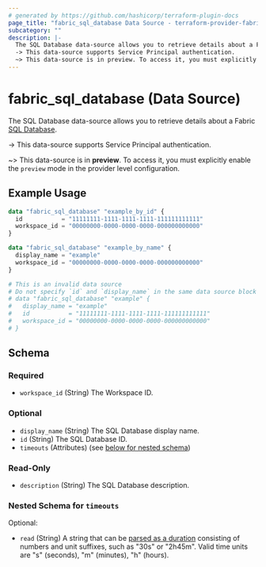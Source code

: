 ```yaml
---
# generated by https://github.com/hashicorp/terraform-plugin-docs
page_title: "fabric_sql_database Data Source - terraform-provider-fabric"
subcategory: ""
description: |-
  The SQL Database data-source allows you to retrieve details about a Fabric SQL Database https://learn.microsoft.com/fabric/database/sql/overview.
  -> This data-source supports Service Principal authentication.
  ~> This data-source is in preview. To access it, you must explicitly enable the preview mode in the provider level configuration.
---
```


# fabric_sql_database (Data Source)

The SQL Database data-source allows you to retrieve details about a Fabric [SQL Database](https://learn.microsoft.com/fabric/database/sql/overview).

-> This data-source supports Service Principal authentication.

~> This data-source is in **preview**. To access it, you must explicitly enable the `preview` mode in the provider level configuration.

## Example Usage

```terraform
data "fabric_sql_database" "example_by_id" {
  id           = "11111111-1111-1111-1111-111111111111"
  workspace_id = "00000000-0000-0000-0000-000000000000"
}

data "fabric_sql_database" "example_by_name" {
  display_name = "example"
  workspace_id = "00000000-0000-0000-0000-000000000000"
}

# This is an invalid data source
# Do not specify `id` and `display_name` in the same data source block
# data "fabric_sql_database" "example" {
#   display_name = "example"
#   id           = "11111111-1111-1111-1111-111111111111"
#   workspace_id = "00000000-0000-0000-0000-000000000000"
# }
```

<!-- schema generated by tfplugindocs -->
## Schema

### Required

- `workspace_id` (String) The Workspace ID.

### Optional

- `display_name` (String) The SQL Database display name.
- `id` (String) The SQL Database ID.
- `timeouts` (Attributes) (see [below for nested schema](#nestedatt--timeouts))

### Read-Only

- `description` (String) The SQL Database description.

<a id="nestedatt--timeouts"></a>

### Nested Schema for `timeouts`

Optional:

- `read` (String) A string that can be [parsed as a duration](https://pkg.go.dev/time#ParseDuration) consisting of numbers and unit suffixes, such as "30s" or "2h45m". Valid time units are "s" (seconds), "m" (minutes), "h" (hours).
